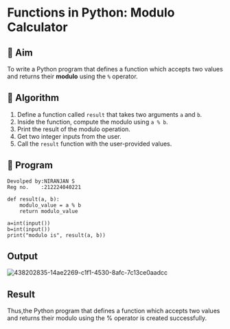 # Functions in Python: Modulo Calculator

## 🎯 Aim
To write a Python program that defines a function which accepts two values and returns their **modulo** using the `%` operator.

## 🧠 Algorithm
1. Define a function called `result` that takes two arguments `a` and `b`.
2. Inside the function, compute the modulo using `a % b`.
3. Print the result of the modulo operation.
4. Get two integer inputs from the user.
5. Call the `result` function with the user-provided values.

## 🧾 Program
```
Devolped by:NIRANJAN S
Reg no.    :212224040221
```
```
def result(a, b):
    modulo_value = a % b
    return modulo_value

a=int(input())
b=int(input())
print("modulo is", result(a, b))
```

## Output
![438202835-14ae2269-c1f1-4530-8afc-7c13ce0aadcc](https://github.com/user-attachments/assets/a5d0972e-1ebe-468c-9708-e8f3bdb93b9c)

## Result
Thus,the Python program that defines a function which accepts two values and returns their modulo using the % operator is created successfully.

